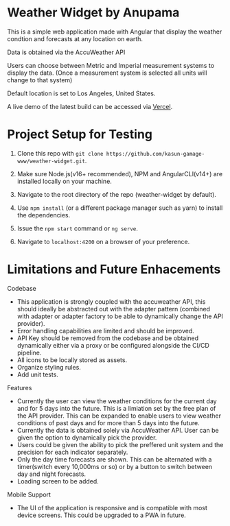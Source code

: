 # Weather Widget by Anupama

This is a simple web application made with Angular that display the weather condtion and forecasts at any location on earth.

Data is obtained via the AccuWeather API

Users can choose between Metric and Imperial measurement systems to display the data. (Once a measurement system is selected all units will change to that system)

Default location is set to Los Angeles, United States.

A live demo of the latest build can be accessed via [Vercel](https://weather-widget-lilac.vercel.app).

# Project Setup for Testing

1. Clone this repo with `git clone https://github.com/kasun-gamage-www/weather-widget.git`.

2. Make sure Node.js(v16+ recommended), NPM and AngularCLI(v14+) are installed locally on your machine.

3. Navigate to the root directory of the repo (weather-widget by default).

4. Use `npm install` (or a different package manager such as yarn) to install the dependencies.

5. Issue the `npm start` command or `ng serve`.

6. Navigate to `localhost:4200` on a browser of your preference.

# Limitations and Future Enhacements

Codebase
* This application is strongly coupled with the accuweather API, this should ideally be abstracted out with the adapter pattern (combined with adapter or adapter factory to be able to dynamically change the API provider).
* Error handling capabilities are limited and should be improved.
* API Key should be removed from the codebase and be obtained dynamically either via a proxy or be configured alongside the CI/CD pipeline.
* All icons to be locally stored as assets.
* Organize styling rules.
* Add unit tests.

Features
* Currently the user can view the weather conditions for the current day and for 5 days into the future. This is a limiation set by the free plan of the API provider. This can be expanded to enable users to view weather conditions of past days and for more than 5 days into the future.
* Currently the data is obtained solely via AccuWeather API. User can be given the option to dynamically pick the provider.
* Users could be given the ability to pick the preffered unit system and the precision for each indicator separately.
* Only the day time forecasts are shown. This can be alternated with a timer(switch every 10,000ms or so) or by a button to switch between day and night forecasts.
* Loading screen to be added.

Mobile Support
* The UI of the application is responsive and is compatible with most device screens. This could be upgraded to a PWA in future.